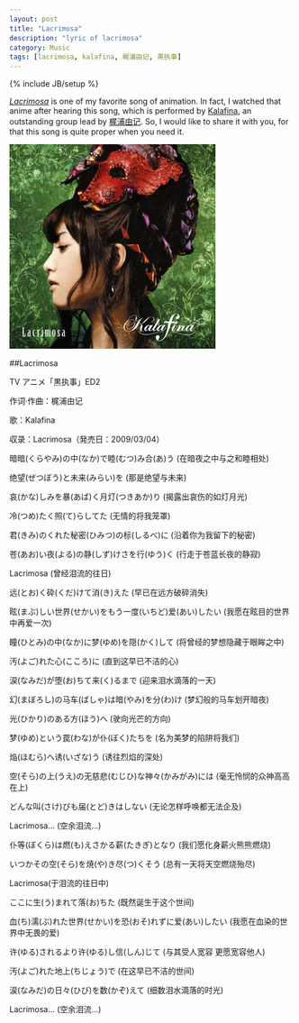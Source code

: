 ```yaml
---
layout: post
title: "Lacrimosa"
description: "lyric of lacrimosa"
category: Music
tags: [lacrimosa, kalafina, 梶浦由记, 黒执事]
---
```

{% include JB/setup %}

[*Lacrimosa*](/media/Lacrimosa.mp3) is one of my favorite song of animation. In fact, I watched that anime after hearing this song, which is performed by [Kalafina](http://http://en.wikipedia.org/wiki/Kalafina), an outstanding group lead by [梶浦由记](http://http://en.wikipedia.org/wiki/Yuki_Kajiura). So, I would like to share it with you, for that this song is quite proper when you need it.

![image](/media/lacrimosa.jpg)

##Lacrimosa

TV アニメ「黒执事」ED2

作词·作曲：梶浦由记

歌：Kalafina

収录：Lacrimosa（発売日：2009/03/04）


暗暗(くらやみ)の中(なか)で睦(むつ)み合(あ)う (在暗夜之中与之和睦相处)

绝望(ぜつぼう)と未来(みらい)を (那是绝望与未来)

哀(かな)しみを暴(あば)く月灯(つきあか)り (揭露出哀伤的如灯月光)

冷(つめ)たく照(て)らしてた (无情的将我笼罩)

君(きみ)のくれた秘密(ひみつ)の标(しるべ)に (沿着你为我留下的秘密)

苍(あお)い夜(よる)の静(しず)けさを行(ゆう)く (行走于苍蓝长夜的静寂)

Lacrimosa (曾经泪流的往日)

远(とお)く砕(くだ)けて消(き)えた (早已在远方破碎消失)

眩(まぶ)しい世界(せかい)をもう一度(いちど)爱(あい)したい (我愿在眩目的世界中再爱一次)

瞳(ひとみ)の中(なか)に梦(ゆめ)を隠(かく)して (将曾经的梦想隐藏于眼眸之中)

汚(よご)れた心(こころ)に (直到这早已不洁的心)

涙(なみだ)が堕(お)ちて来(く)るまで (迎来泪水滴落的一天)

幻(まぼろし)の马车(ばしゃ)は暗(やみ)を分(わ)け (梦幻般的马车划开暗夜)

光(ひかり)のある方(ほう)へ (驶向光芒的方向)

梦(ゆめ)という罠(わな)が仆(ぼく)たちを (名为美梦的陷阱将我们)

焔(ほむら)へ诱(いざな)う (诱往烈焰的深处)

空(そら)の上(うえ)の无慈悲(むじひ)な神々(かみがみ)には (毫无怜悯的众神高高在上)

どんな叫(さけ)びも届(とど)きはしない (无论怎样呼唤都无法企及)

Lacrimosa... (空余泪流...)

仆等(ぼくら)は燃(も)えさかる薪(たきぎ)となり (我们愿化身薪火熊熊燃烧)

いつかその空(そら)を焼(や)き尽(つ)くそう (总有一天将天空燃烧殆尽)

Lacrimosa(于泪流的往日中)

ここに生(う)まれて落(お)ちた (既然诞生于这个世间)

血(ち)濡(ぶ)れた世界(せかい)を恐(おそ)れずに爱(あい)したい (我愿在血染的世界中无畏的爱)

许(ゆる)されるより许(ゆる)し信(しん)じて (与其受人宽容 更愿宽容他人)

汚(よご)れた地上(ちじょう)で (在这早已不洁的世间)

涙(なみだ)の日々(ひび)を数(かぞ)えて (细数泪水滴落的时光)

Lacrimosa... (空余泪流...)